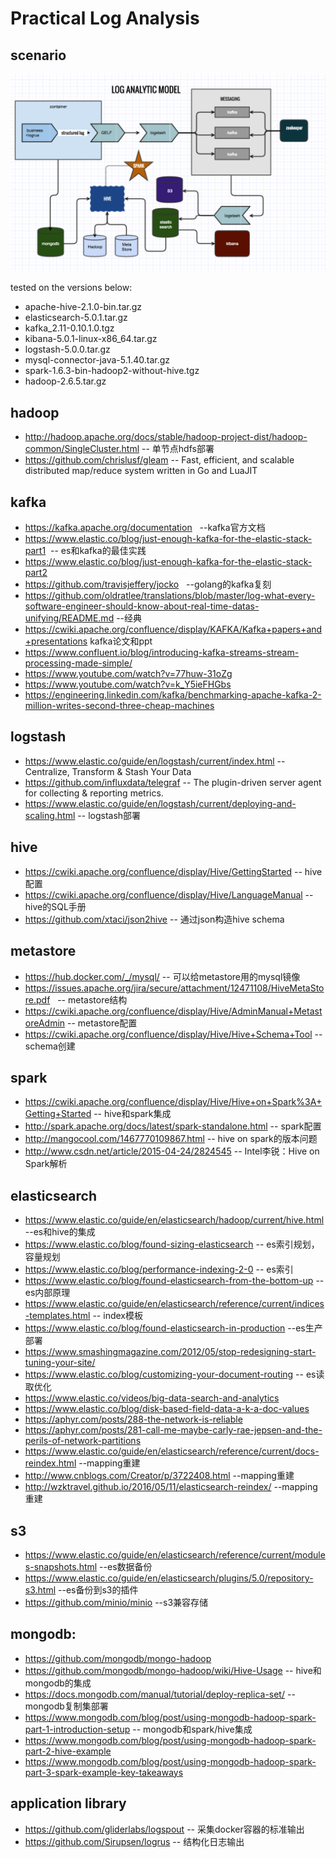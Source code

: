 # Practical Log Analysis

## scenario
![scenario](log.png)

tested on the versions below:
* apache-hive-2.1.0-bin.tar.gz
* elasticsearch-5.0.1.tar.gz
* kafka_2.11-0.10.1.0.tgz
* kibana-5.0.1-linux-x86_64.tar.gz
* logstash-5.0.0.tar.gz
* mysql-connector-java-5.1.40.tar.gz
* spark-1.6.3-bin-hadoop2-without-hive.tgz
* hadoop-2.6.5.tar.gz

## hadoop
* http://hadoop.apache.org/docs/stable/hadoop-project-dist/hadoop-common/SingleCluster.html  -- 单节点hdfs部署
* https://github.com/chrislusf/gleam -- Fast, efficient, and scalable distributed map/reduce system written in Go and LuaJIT

## kafka
* https://kafka.apache.org/documentation   --kafka官方文档
* https://www.elastic.co/blog/just-enough-kafka-for-the-elastic-stack-part1  -- es和kafka的最佳实践
* https://www.elastic.co/blog/just-enough-kafka-for-the-elastic-stack-part2
* https://github.com/travisjeffery/jocko   --golang的kafka复刻
* https://github.com/oldratlee/translations/blob/master/log-what-every-software-engineer-should-know-about-real-time-datas-unifying/README.md --经典
* https://cwiki.apache.org/confluence/display/KAFKA/Kafka+papers+and+presentations  kafka论文和ppt
* https://www.confluent.io/blog/introducing-kafka-streams-stream-processing-made-simple/
* https://www.youtube.com/watch?v=77huw-31oZg
* https://www.youtube.com/watch?v=k_Y5ieFHGbs
* https://engineering.linkedin.com/kafka/benchmarking-apache-kafka-2-million-writes-second-three-cheap-machines

## logstash
* https://www.elastic.co/guide/en/logstash/current/index.html -- Centralize, Transform & Stash Your Data
* https://github.com/influxdata/telegraf -- The plugin-driven server agent for collecting & reporting metrics.
* https://www.elastic.co/guide/en/logstash/current/deploying-and-scaling.html -- logstash部署

## hive
* https://cwiki.apache.org/confluence/display/Hive/GettingStarted -- hive配置
* https://cwiki.apache.org/confluence/display/Hive/LanguageManual --hive的SQL手册
* https://github.com/xtaci/json2hive -- 通过json构造hive schema

## metastore
* https://hub.docker.com/_/mysql/  -- 可以给metastore用的mysql镜像
* https://issues.apache.org/jira/secure/attachment/12471108/HiveMetaStore.pdf   -- metastore结构
* https://cwiki.apache.org/confluence/display/Hive/AdminManual+MetastoreAdmin -- metastore配置
* https://cwiki.apache.org/confluence/display/Hive/Hive+Schema+Tool -- schema创建

## spark
* https://cwiki.apache.org/confluence/display/Hive/Hive+on+Spark%3A+Getting+Started -- hive和spark集成
* http://spark.apache.org/docs/latest/spark-standalone.html -- spark配置
* http://mangocool.com/1467770109867.html -- hive on spark的版本问题
* http://www.csdn.net/article/2015-04-24/2824545 -- Intel李锐：Hive on Spark解析

## elasticsearch
* https://www.elastic.co/guide/en/elasticsearch/hadoop/current/hive.html --es和hive的集成
* https://www.elastic.co/blog/found-sizing-elasticsearch -- es索引规划，容量规划
* https://www.elastic.co/blog/performance-indexing-2-0 -- es索引
* https://www.elastic.co/blog/found-elasticsearch-from-the-bottom-up --es内部原理
* https://www.elastic.co/guide/en/elasticsearch/reference/current/indices-templates.html -- index模板
* https://www.elastic.co/blog/found-elasticsearch-in-production --es生产部署
* https://www.smashingmagazine.com/2012/05/stop-redesigning-start-tuning-your-site/
* https://www.elastic.co/blog/customizing-your-document-routing -- es读取优化
* https://www.elastic.co/videos/big-data-search-and-analytics
* https://www.elastic.co/blog/disk-based-field-data-a-k-a-doc-values
* https://aphyr.com/posts/288-the-network-is-reliable
* https://aphyr.com/posts/281-call-me-maybe-carly-rae-jepsen-and-the-perils-of-network-partitions
* https://www.elastic.co/guide/en/elasticsearch/reference/current/docs-reindex.html --mapping重建
* http://www.cnblogs.com/Creator/p/3722408.html --mapping重建
* http://wzktravel.github.io/2016/05/11/elasticsearch-reindex/  --mapping重建

## s3
* https://www.elastic.co/guide/en/elasticsearch/reference/current/modules-snapshots.html  --es数据备份
* https://www.elastic.co/guide/en/elasticsearch/plugins/5.0/repository-s3.html --es备份到s3的插件
* https://github.com/minio/minio --s3兼容存储

## mongodb:
* https://github.com/mongodb/mongo-hadoop 
* https://github.com/mongodb/mongo-hadoop/wiki/Hive-Usage -- hive和mongodb的集成
* https://docs.mongodb.com/manual/tutorial/deploy-replica-set/ -- mongodb复制集部署
* https://www.mongodb.com/blog/post/using-mongodb-hadoop-spark-part-1-introduction-setup -- mongodb和spark/hive集成
* https://www.mongodb.com/blog/post/using-mongodb-hadoop-spark-part-2-hive-example
* https://www.mongodb.com/blog/post/using-mongodb-hadoop-spark-part-3-spark-example-key-takeaways

## application library
* https://github.com/gliderlabs/logspout -- 采集docker容器的标准输出
* https://github.com/Sirupsen/logrus -- 结构化日志输出
